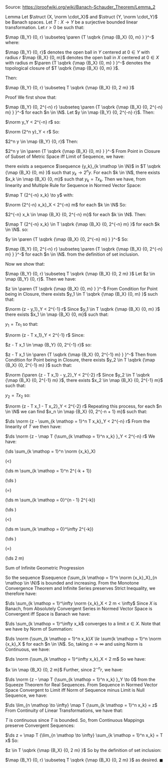 # 

Source: https://proofwiki.org/wiki/Banach-Schauder_Theorem/Lemma_2

Lemma
Let $\struct {X, \norm \cdot_X}$ and $\struct {Y, \norm \cdot_Y}$ be Banach spaces.
Let $T : X \to Y$ be a surjective bounded linear transformation.
Let $r > 0$ be such that: 

$\map {B_Y} {0, r} \subseteq \paren {T \sqbrk {\map {B_X} {0, m} } }^-$
where:

$\map {B_Y} {0, r}$ denotes the open ball in $Y$ centered at $0 \in Y$ with radius $r$
$\map {B_X} {0, m}$ denotes the open ball in $X$ centered at $0 \in X$ with radius $m$
$\paren {T \sqbrk {\map {B_X} {0, m} } }^-$ denotes the topological closure of $T \sqbrk {\map {B_X} {0, m} }$.

Then: 

$\map {B_Y} {0, r} \subseteq T \sqbrk {\map {B_X} {0, 2 m} }$


Proof
We first show that: 

$\map {B_Y} {0, 2^{-n} r} \subseteq \paren {T \sqbrk {\map {B_X} {0, 2^{-n} m} } }^-$ for each $n \in \N$.
Let $y \in \map {B_Y} {0, 2^{-n} r}$.
Then: 

$\norm y_Y < 2^{-n} r$
so:

$\norm {2^n y}_Y < r$
So:

$2^n y \in \map {B_Y} {0, r}$
Then:

$2^n y \in \paren {T \sqbrk {\map {B_X} {0, m} } }^-$
From Point in Closure of Subset of Metric Space iff Limit of Sequence, we have: 

there exists a sequence $\sequence {y_k}_{k \mathop \in \N}$ in $T \sqbrk {\map {B_X} {0, m} }$ such that $y_k \to 2^n y$.
For each $k \in \N$, there exists $x_k \in \map {B_X} {0, m}$ such that $y_k = T x_k$.
Then we have, from linearity and Multiple Rule for Sequence in Normed Vector Space: 

$\map T {2^{-n} x_k} \to y$
with: 

$\norm {2^{-n} x_k}_X < 2^{-n} m$ for each $k \in \N$
So:

$2^{-n} x_k \in \map {B_X} {0, 2^{-n} m}$ for each $k \in \N$.
Then:

$\map T {2^{-n} x_k} \in T \sqbrk {\map {B_X} {0, 2^{-n} m} }$ for each $k \in \N$.
so:

$y \in \paren {T \sqbrk {\map {B_X} {0, 2^{-n} m} } }^-$
So:

$\map {B_Y} {0, 2^{-n} r} \subseteq \paren {T \sqbrk {\map {B_X} {0, 2^{-n} m} } }^-$ for each $n \in \N$.
from the definition of set inclusion.

Now we show that: 

$\map {B_Y} {0, r} \subseteq T \sqbrk {\map {B_X} {0, 2 m} }$
Let $z \in \map {B_Y} {0, r}$. Then we have: 

$z \in \paren {T \sqbrk {\map {B_X} {0, m} } }^-$
From Condition for Point being in Closure, there exists $y_1 \in T \sqbrk {\map {B_X} {0, m} }$ such that: 

$\norm {z - y_1}_Y < 2^{-1} r$
Since $y_1 \in T \sqbrk {\map {B_X} {0, m} }$ there exists $x_1 \in \map {B_X} {0, m}$ such that: 

$y_1 = T x_1$
so that: 

$\norm {z - T x_1}_Y < 2^{-1} r$
Since: 

$z - T x_1 \in \map {B_Y} {0, 2^{-1} r}$
so:

$z - T x_1 \in \paren {T \sqbrk {\map {B_X} {0, 2^{-1} m} } }^-$
Then from Condition for Point being in Closure, there exists $y_2 \in T \sqbrk {\map {B_X} {0, 2^{-1} m} }$ such that: 

$\norm {\paren {z - T x_1} - y_2}_Y < 2^{-2} r$
Since $y_2 \in T \sqbrk {\map {B_X} {0, 2^{-1} m} }$, there exists $x_2 \in \map {B_X} {0, 2^{-1} m}$ such that: 

$y_2 = T x_2$
so:

$\norm {z - T x_1 - T x_2}_Y < 2^{-2} r$
Repeating this process, for each $n \in \N$ we can find $x_n \in \map {B_X} {0, 2^{-n + 1} m}$ such that: 

$\ds \norm {z - \sum_{k \mathop = 1}^n T x_k}_Y < 2^{-n} r$
From the linearity of $T$ we then have: 

$\ds \norm {z - \map T {\sum_{k \mathop = 1}^n x_k} }_Y < 2^{-n} r$
We have: 














\(\ds \sum_{k \mathop = 1}^n \norm {x_k}_X\)

\(<\)







\(\ds m \sum_{k \mathop = 1}^n 2^{-k + 1}\)




















\(\ds \)

\(=\)







\(\ds m \sum_{k \mathop = 0}^{n - 1} 2^{-k}\)




















\(\ds \)

\(<\)







\(\ds m \sum_{k \mathop = 0}^\infty 2^{-k}\)




















\(\ds \)

\(=\)







\(\ds 2 m\)





Sum of Infinite Geometric Progression



So the sequence $\sequence {\sum_{k \mathop = 1}^n \norm {x_k}_X}_{n \mathop \in \N}$ is bounded and increasing.
From the Monotone Convergence Theorem and Infinite Series preserves Strict Inequality, we therefore have: 

$\ds \sum_{k \mathop = 1}^\infty \norm {x_k}_X < 2 m < \infty$
Since $X$ is Banach, from Absolutely Convergent Series in Normed Vector Space is Convergent iff Space is Banach we have: 

$\ds \sum_{k \mathop = 1}^\infty x_k$ converges to a limit $x \in X$.
Note that we have by Norm of Summation: 

$\ds \norm {\sum_{k \mathop = 1}^n x_k}_X \le \sum_{k \mathop = 1}^n \norm {x_k}_X $ for each $n \in \N$.
So, taking $n \to \infty$ and using Norm is Continuous, we have: 

$\ds \norm {\sum_{k \mathop = 1}^\infty x_k}_X < 2 m$
So we have: 

$x \in \map {B_X} {0, 2 m}$
Further, since $2^{-n} r$, we have: 

$\ds \norm {z - \map T {\sum_{k \mathop = 1}^n x_k} }_Y \to 0$
from the Squeeze Theorem for Real Sequences. 
From Sequence in Normed Vector Space Convergent to Limit iff Norm of Sequence minus Limit is Null Sequence, we have: 

$\ds \lim_{n \mathop \to \infty} \map T {\sum_{k \mathop = 1}^n x_k} = z$
From Continuity of Linear Transformations, we have that:

$T$ is continuous
since $T$ is bounded.
So, from Continuous Mappings preserve Convergent Sequences:

$\ds z = \map T {\lim_{n \mathop \to \infty} \sum_{k \mathop = 1}^n x_k} = T x$
So:

$z \in T \sqbrk {\map {B_X} {0, 2 m} }$
So by the definition of set inclusion:

$\map {B_Y} {0, r} \subseteq T \sqbrk {\map {B_X} {0, 2 m} }$
as desired.
$\blacksquare$





